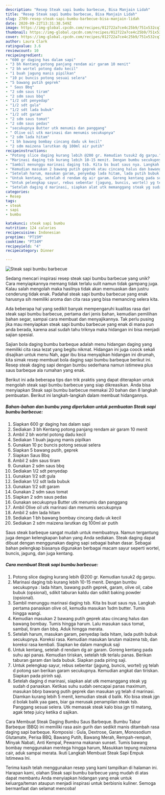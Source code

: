 ```yaml
---
description: "Resep Steak sapi bumbu barbecue, Bisa Manjain Lidah"
title: "Resep Steak sapi bumbu barbecue, Bisa Manjain Lidah"
slug: 2709-resep-steak-sapi-bumbu-barbecue-bisa-manjain-lidah
date: 2020-09-22T13:31:38.549Z
image: https://img-global.cpcdn.com/recipes/012722a7ce4c25b9/751x532cq70/steak-sapi-bumbu-barbecue-foto-resep-utama.jpg
thumbnail: https://img-global.cpcdn.com/recipes/012722a7ce4c25b9/751x532cq70/steak-sapi-bumbu-barbecue-foto-resep-utama.jpg
cover: https://img-global.cpcdn.com/recipes/012722a7ce4c25b9/751x532cq70/steak-sapi-bumbu-barbecue-foto-resep-utama.jpg
author: Laura Clark
ratingvalue: 3.6
reviewcount: 10
recipeingredient:
- "600 gr daging has dalam sapi"
- "3 bh Kentang potong panjang rendam air garam 10 menit"
- "2 bh wortel potong dadu kecil"
- "1 buah jagung manis pipilkan"
- "10 pc buncis potong sesuai selera"
- "5 bawang putih geprek"
- " Saus Bbq"
- "2 sdm saus tiram"
- "2 sdm saus bbq"
- "1/2 sdt penyedap"
- "1/2 sdt gula"
- "1/2 sdt lada bubuk"
- "1/2 sdt garam"
- "2 sdm saus tomat"
- "2 sdm saus pedas"
- "secukupnya Butter utk menumis dan panggang"
- " Olive oil utk marinasi dan menumis secukupnya"
- "2 sdm lada hitam"
- "1 bh bawang bombay cincang dadu uk kecil"
- "2 sdm maizena larutkan dg 100ml air putih"
recipeinstructions:
- "Potong slice daging kurang lebih @200 gr. Kemudian tusuk2 dg garpu."
- "Marinasi daging tsb kurang lebih 10-15 menit. Dengan bumbu secukupnya : lada hitam, bawang putih geprek, garam, olive oil, cabe bubuk (opsional), sdikit taburan kaldu dan sdikit baking powder (opsional)."
- "Sambil menunggu marinasi daging tsb. Kita bs buat saus nya. Langkah pertama panaskan olive oil, kemudia masukan 1sdm butter. Tumis hingga wangi."
- "Kemudian masukan 2 bawang putih geprek atau cincang halus dan bawang bombay. Tumis hingga harum. Lalu masukan saus tomat, sambal, tiram dan bbq. Aduk himgga merata."
- "Setelah harum, masukan garam, penyedap lada hitam, lada putih bubuk secukupnya. Koreksi rasa. Kemudian masukan larutan maizena tsb, dan koreksi rasa kembali. Siapkan ke dalam mangkuk saji"
- "Untuk kentang, setelah d rendam dg air garam. Goreng kentang pada suhu api panas. Kemudian tiriskan, setelah tdk terlalu panas. Berikan taburan garam dan lada bubuk. Siapkan pada piring saji."
- "Untuk pelengkap sayur, rebus sebentar (jagung, buncis, wortel) yg telah d potong san berikan garam secukupnya. Kemudian angkat dan tiriskan. Siapkan pada pirinh saji."
- "Setelah daging d marinasi, siapkan alat utk memanggang steak yg sudah d panaskan. Ketikas suhu sudah oencapai panas maximum, masukan bbrp bawang putih geprek dan masukan yg telah d marinasi. Diamkan kurang lebih 5 menit, kemudian steak d balik. Klo bisa steak jgn d bolak balik yaa gaes, biar ga merusak penampilan steak tsb. Panggang sesuai selera. Utk memasak steak kalo bisa jgn tll matang, agak tetep juicy ketika d sajikan."
categories:
- Resep
tags:
- steak
- sapi
- bumbu

katakunci: steak sapi bumbu 
nutrition: 124 calories
recipecuisine: Indonesian
preptime: "PT15M"
cooktime: "PT34M"
recipeyield: "4"
recipecategory: Dinner

---
```



![Steak sapi bumbu barbecue](https://img-global.cpcdn.com/recipes/012722a7ce4c25b9/751x532cq70/steak-sapi-bumbu-barbecue-foto-resep-utama.jpg)

Sedang mencari inspirasi resep steak sapi bumbu barbecue yang unik? Cara menyiapkannya memang tidak terlalu sulit namun tidak gampang juga. Kalau salah mengolah maka hasilnya tidak akan memuaskan dan justru cenderung tidak enak. Padahal steak sapi bumbu barbecue yang enak harusnya sih memiliki aroma dan cita rasa yang bisa memancing selera kita.

Ada beberapa hal yang sedikit banyak mempengaruhi kualitas rasa dari steak sapi bumbu barbecue, pertama dari jenis bahan, kemudian pemilihan bahan segar, sampai cara membuat dan menyajikannya. Tak perlu pusing jika mau menyiapkan steak sapi bumbu barbecue yang enak di mana pun anda berada, karena asal sudah tahu triknya maka hidangan ini bisa menjadi sajian spesial.

Sajian bola daging bumbu barbeque adalah menu hidangan daging yang memiliki cita rasa lezat yang begitu nikmat. Hidangan ini juga coock sekali disajikan untuk menu Nah, agar ibu bisa menyajikan hidangan ini dirumah, kita simak resep membuat bola daging sapi bumbu barbeque berikut ini. Resep steak daging sapi dengan bumbu sederhana namun istimewa plus saus barbeque ala rumahan yang enak.


Berikut ini ada beberapa tips dan trik praktis yang dapat diterapkan untuk mengolah steak sapi bumbu barbecue yang siap dikreasikan. Anda bisa menyiapkan Steak sapi bumbu barbecue memakai 20 bahan dan 8 langkah pembuatan. Berikut ini langkah-langkah dalam membuat hidangannya.

<!--inarticleads1-->

##### Bahan-bahan dan bumbu yang diperlukan untuk pembuatan Steak sapi bumbu barbecue:

1. Siapkan 600 gr daging has dalam sapi
1. Sediakan 3 bh Kentang potong panjang rendam air garam 10 menit
1. Ambil 2 bh wortel potong dadu kecil
1. Sediakan 1 buah jagung manis pipilkan
1. Gunakan 10 pc buncis potong sesuai selera
1. Siapkan 5 bawang putih, geprek
1. Siapkan  Saus Bbq
1. Ambil 2 sdm saus tiram
1. Gunakan 2 sdm saus bbq
1. Sediakan 1/2 sdt penyedap
1. Gunakan 1/2 sdt gula
1. Sediakan 1/2 sdt lada bubuk
1. Gunakan 1/2 sdt garam
1. Gunakan 2 sdm saus tomat
1. Siapkan 2 sdm saus pedas
1. Gunakan secukupnya Butter utk menumis dan panggang
1. Ambil  Olive oil utk marinasi dan menumis secukupnya
1. Ambil 2 sdm lada hitam
1. Sediakan 1 bh bawang bombay cincang dadu uk kecil
1. Sediakan 2 sdm maizena larutkan dg 100ml air putih


Saus steak barbeque sangat mudah untuk membuatnya. Namun tergantung juga dengan kelengkapan bahan yang Anda sediakan. Steak daging dapat dibuat dengan menggunakan daging sapi sebagai bahan dasar. Sebagai bahan pelengkap biasanya digunakan berbagai macam sayur seperti wortel, buncis, jagung, dan juga kentang. 

<!--inarticleads2-->

##### Cara membuat Steak sapi bumbu barbecue:

1. Potong slice daging kurang lebih @200 gr. Kemudian tusuk2 dg garpu.
1. Marinasi daging tsb kurang lebih 10-15 menit. Dengan bumbu secukupnya : lada hitam, bawang putih geprek, garam, olive oil, cabe bubuk (opsional), sdikit taburan kaldu dan sdikit baking powder (opsional).
1. Sambil menunggu marinasi daging tsb. Kita bs buat saus nya. Langkah pertama panaskan olive oil, kemudia masukan 1sdm butter. Tumis hingga wangi.
1. Kemudian masukan 2 bawang putih geprek atau cincang halus dan bawang bombay. Tumis hingga harum. Lalu masukan saus tomat, sambal, tiram dan bbq. Aduk himgga merata.
1. Setelah harum, masukan garam, penyedap lada hitam, lada putih bubuk secukupnya. Koreksi rasa. Kemudian masukan larutan maizena tsb, dan koreksi rasa kembali. Siapkan ke dalam mangkuk saji
1. Untuk kentang, setelah d rendam dg air garam. Goreng kentang pada suhu api panas. Kemudian tiriskan, setelah tdk terlalu panas. Berikan taburan garam dan lada bubuk. Siapkan pada piring saji.
1. Untuk pelengkap sayur, rebus sebentar (jagung, buncis, wortel) yg telah d potong san berikan garam secukupnya. Kemudian angkat dan tiriskan. Siapkan pada pirinh saji.
1. Setelah daging d marinasi, siapkan alat utk memanggang steak yg sudah d panaskan. Ketikas suhu sudah oencapai panas maximum, masukan bbrp bawang putih geprek dan masukan yg telah d marinasi. Diamkan kurang lebih 5 menit, kemudian steak d balik. Klo bisa steak jgn d bolak balik yaa gaes, biar ga merusak penampilan steak tsb. Panggang sesuai selera. Utk memasak steak kalo bisa jgn tll matang, agak tetep juicy ketika d sajikan.


Cara Membuat Steak Daging Bumbu Saus Barbeque. Bumbu Tabur Barbeque (BBQ) ini memiliki rasa asin gurih dan sedikit manis ditambah rasa daging sapi barbeque. Komposisi : Gula, Dextrose, Garam, Monosodium Glutamate, Perisa BBQ, Bawang Putih, Bawang Merah, Rempah-rempah, Minyak Nabati, Anti Kempal, Pewarna makanan sunset. Tumis bawang bombay menggunakan mentega hingga harum, Masukkan tepung maizena cair, aduk sampai merata. Ikuti Langkah Membuat Steak Sapi Empuk Istimewa Ini. 

Terima kasih telah menggunakan resep yang kami tampilkan di halaman ini. Harapan kami, olahan Steak sapi bumbu barbecue yang mudah di atas dapat membantu Anda menyiapkan hidangan yang enak untuk keluarga/teman ataupun menjadi inspirasi untuk berbisnis kuliner. Semoga bermanfaat dan selamat mencoba!

